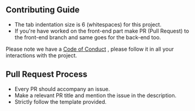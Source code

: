 ## Contributing Guide

- The tab indentation size is 6 (whitespaces) for this project.
- If you're have worked on the front-end part make PR (Pull Request) to the 
front-end branch and same goes for the back-end too.

Please note we have a [Code of Conduct](https://github.com/houseofgeeks/hg/blob/front-end/CODE_OF_CONDUCT.md) 
, please follow it in all your interactions with the project.

## Pull Request Process
- Every PR should accompany an issue.
- Make a relevant PR title and mention the issue in the description.
- Strictly follow the template provided.
